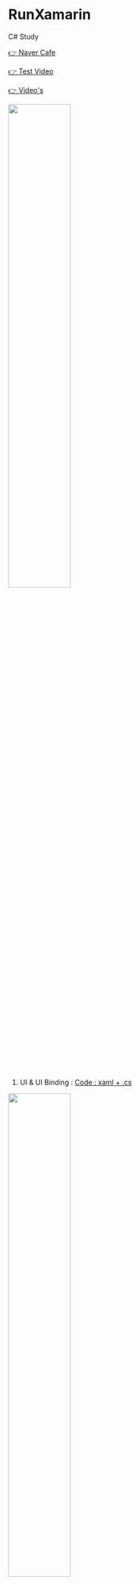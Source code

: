 # RunXamarin
C# Study

[👉  Naver Cafe](https://cafe.naver.com/flutterjames/347)

[👉  Test Video](https://youtu.be/nqbGb98gz18)

[👉  Video's](https://www.youtube.com/playlist?list=PLIKnSA4GMR4Nvor6-Z5Euus-CqSMMyDEe)

<img width="50%" src="https://user-images.githubusercontent.com/56661529/126025304-4f9295f5-67d7-4665-9836-a444caeadded.png" />

01. UI & UI Binding : [Code : xaml + .cs](https://github.com/doyle-flutter/RunXamarin/blob/main/01UIBinding/code.txt)

<img width="50%" src="https://user-images.githubusercontent.com/56661529/126027160-aab888cb-8788-4e5f-a9f1-3b8826968958.png" />

02. Create UI : [Code : xaml + .cs](https://github.com/doyle-flutter/RunXamarin/blob/main/02CreateUIComponent/code.txt)

<img width="50%" src="https://user-images.githubusercontent.com/56661529/126032260-34ebede4-682f-4304-ba21-cdb4aec22e07.png" />

03. Navigation Push & Pop & Replace : [Code : xaml + cs](https://github.com/doyle-flutter/RunXamarin/blob/main/03NavigationPushPopReplace/code.txt)

<img width="50%" src="https://user-images.githubusercontent.com/56661529/126036024-224fbd6c-2e96-4772-ae9e-4f82c3718694.png" />

04. Http Get/Post & NodeJS : [Code : xaml + cs](https://github.com/doyle-flutter/RunXamarin/blob/main/04HttpGetPostWithNodeJS/code.txt)

<br />
...
